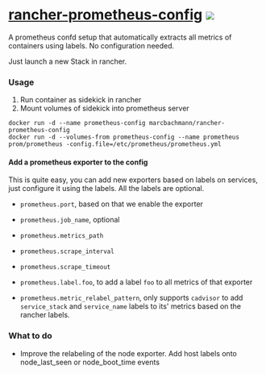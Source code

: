 # [rancher-prometheus-config](https://github.com/marcbachmann/rancher-prometheus-config) [![](https://img.shields.io/docker/automated/marcbachmann/rancher-prometheus-config.svg)](https://hub.docker.com/r/marcbachmann/rancher-prometheus-config)

A prometheus confd setup that automatically extracts all metrics of containers using labels. No configuration needed.

Just launch a new Stack in rancher.

### Usage

  1. Run container as sidekick in rancher
  2. Mount volumes of sidekick into prometheus server
```
docker run -d --name prometheus-config marcbachmann/rancher-prometheus-config
docker run -d --volumes-from prometheus-config --name prometheus prom/prometheus -config.file=/etc/prometheus/prometheus.yml
```

#### Add a prometheus exporter to the config

This is quite easy, you can add new exporters based on labels on services, just configure it using the labels. All the labels are optional.

- `prometheus.port`, based on that we enable the exporter
- `prometheus.job_name`, optional
- `prometheus.metrics_path`
- `prometheus.scrape_interval`
- `prometheus.scrape_timeout`
- `prometheus.label.foo`, to add a label `foo` to all metrics of that exporter

- `prometheus.metric_relabel_pattern`, only supports `cadvisor` to add `service_stack` and `service_name` labels to its' metrics based on the rancher labels.

### What to do
- Improve the relabeling of the node exporter. Add host labels onto node_last_seen or node_boot_time events
